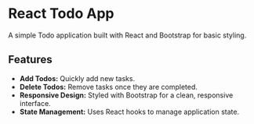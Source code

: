 # React Todo App

A simple Todo application built with React and Bootstrap for basic styling.

## Features

- **Add Todos:** Quickly add new tasks.
- **Delete Todos:** Remove tasks once they are completed.
- **Responsive Design:** Styled with Bootstrap for a clean, responsive interface.
- **State Management:** Uses React hooks to manage application state.
